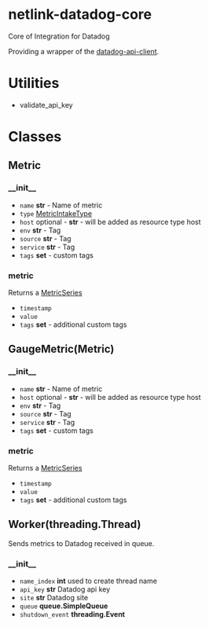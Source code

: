 # netlink-datadog-core

Core of Integration for Datadog

Providing a wrapper of the [datadog-api-client](https://pypi.org/project/datadog-api-client/).

# Utilities

- validate_api_key

# Classes

## Metric

### \_\_init\_\_

  - `name` **str** - Name of metric
  - `type` [MetricIntakeType](https://datadoghq.dev/datadog-api-client-ruby/DatadogAPIClient/V2/MetricIntakeType.html) 
  - `host` optional - **str** - will be added as resource type host
  - `env`  **str** - Tag
  - `source` **str** - Tag
  - `service` **str** - Tag
  - `tags` **set** - custom tags

### metric

Returns a [MetricSeries](https://datadoghq.dev/datadog-api-client-ruby/DatadogAPIClient/V2/MetricSeries.html)
  
  - `timestamp`
  - `value`
  - `tags` **set** - additional custom tags

## GaugeMetric(Metric)

### \_\_init\_\_

  - `name` **str** - Name of metric
  - `host` optional - **str** - will be added as resource type host
  - `env`  **str** - Tag
  - `source` **str** - Tag
  - `service` **str** - Tag
  - `tags` **set** - custom tags

### metric

Returns a [MetricSeries](https://datadoghq.dev/datadog-api-client-ruby/DatadogAPIClient/V2/MetricSeries.html)
  
  - `timestamp`
  - `value`
  - `tags` **set** - additional custom tags

## Worker(threading.Thread)

Sends metrics to Datadog received in queue.

### \_\_init\_\_

  - `name_index` **int** used to create thread name
  - `api_key` **str** Datadog api key
  - `site` **str** Datadog site
  - `queue` **queue.SimpleQueue**
  - `shutdown_event` **threading.Event**
  